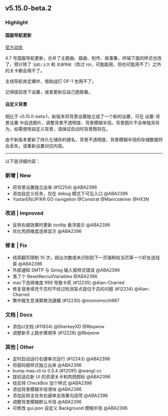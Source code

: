 ## v5.15.0-beta.2

### Highlight

#### 国服导航更新

[官方动态](https://www.bilibili.com/opus/1052289926969688064)

4.7 号国服导航更新，合并了主题曲、插曲、别传、故事集，终端下面的样式也改了，预计除了 `当前/上次` 和 `资源导航`（改过 roi，可能能用，但也可能用不了）之外的关卡都会用不了。

主线导航肯定爆炸，借助战打 OF-1 也用不了。

记得提前改下设置，或者更新后自己跑跑看。

#### 自定义背景

相比于 v5.15.0-beta.1，新版本将背景设置独立成了一个新的设置，可在 设置-背景设置 中自选图片，调整背景不透明度、背景模糊半径。背景图片不会单独另存为，如需使用自定义背景，请保证启动时背景图存在。

由于新版本更新了持久化储存的键名，背景不透明度、背景模糊半径的存储数据将会丢失，请重新设置对应内容。

----

以下是详细内容：

### 新增 | New

* 将背景设置独立出来 (#12254) @ABA2396
* 添加自定义任务，仅在 debug 模式下可见入口 @ABA2396
* YostarEN/JP/KR GO navigation @Constrat @Manicsteiner @HX3N

### 改进 | Improved

* 反转右键效果时更新 tooltip 悬浮提示 @ABA2396
* 优化肉鸽难度选择显示 @ABA2396

### 修复 | Fix

* 线索翻页限制 10 次，超出次数或未识别到下一页强制给当页第一个好友送线索 @ABA2396
* 外部通知 SMTP 与 Qmsg 输入框样式错误 @ABA2396
* 落了个 ResetRecruitVariables @ABA2396
* mac下选择难度 999 导致卡死 (#12235) @Alan-Charred
* 修复宿舍填充干员时不经过检测盲点首位干员的问题 (#12234) @Alan-Charred
* 繁中服生息演算無法讀檔 (#12230) @momomochi987

### 文档 | Docs

* 添加ci文档 (#11924) @SherkeyXD @Rbqwow
* 调整新手上路步骤顺序 (#12228) @Rbqwow

### 其他 | Other

* 定时启动运行右键单次运行 (#12243) @ABA2396
* 将密码框样式独立出来 @ABA2396
* bump maa-cli to 0.5.4 (#12091) @wangl-cc
* 提前适应新 UI 的资源关卡和肉鸽图标 @ABA2396
* 给反转 CheckBox 加个样式 @ABA2396
* 添加背景模糊半径滑块 @ABA2396
* 添加反转主任务右键单击效果勾选项 @ABA2396
* 调整背景模糊默认半径 @ABA2396
* 可修改 gui.json 自定义 Background 模糊半径 @ABA2396
